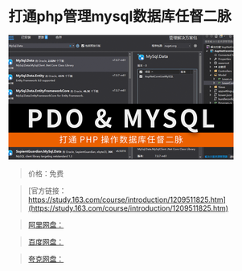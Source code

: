 # 打通php管理mysql数据库任督二脉

![img](../../../assets/study163/free/f5c9e1bcb20f4b43947a7db71dda2d11.png)

> 价格：免费

> [官方链接：https://study.163.com/course/introduction/1209511825.htm](https://study.163.com/course/introduction/1209511825.htm)

> [阿里网盘：]()

> [百度网盘：]()

> [夸克网盘：]()
